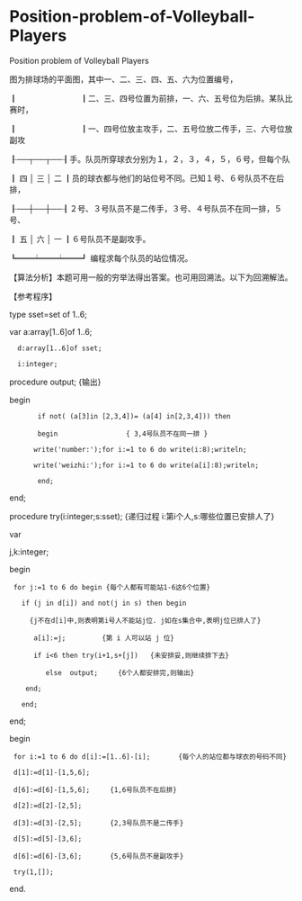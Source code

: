 # Position-problem-of-Volleyball-Players

Position problem of Volleyball Players

图为排球场的平面图，其中一、二、三、四、五、六为位置编号，

┃　　　　　　　　┃二、三、四号位置为前排，一、六、五号位为后排。某队比赛时，

┃　　　　　　　　┃一、四号位放主攻手，二、五号位放二传手，三、六号位放副攻

┠──┬──┬──┨手。队员所穿球衣分别为１，２，３，４，５，６号，但每个队

┃ 四 │ 三 │ 二 ┃员的球衣都与他们的站位号不同。已知１号、６号队员不在后排，

┠──┼──┼──┨２号、３号队员不是二传手，３号、４号队员不在同一排，５号、

┃ 五 │ 六 │ 一 ┃６号队员不是副攻手。

┗━━┷━━┷━━┛	编程求每个队员的站位情况。

【算法分析】本题可用一般的穷举法得出答案。也可用回溯法。以下为回溯解法。

【参考程序】

type sset=set of 1..6;

var   a:array[1..6]of 1..6;

      d:array[1..6]of sset;
      
      i:integer;
      
procedure output; {输出}

begin

	       if not( (a[3]in [2,3,4])= (a[4] in[2,3,4])) then
         
	       begin				 { 3,4号队员不在同一排 }
         
		  write('number:');for i:=1 to 6 do write(i:8);writeln;
      
		  write('weizhi:');for i:=1 to 6 do write(a[i]:8);writeln;
      
	       end;
         
end;


procedure try(i:integer;s:sset); {递归过程  i:第i个人,s:哪些位置已安排人了}

var

   j,k:integer;
   
begin

     for j:=1 to 6 do begin	{每个人都有可能站1-6这6个位置}
     
	   if (j in d[i]) and not(j in s) then begin
     
	     {j不在d[i]中,则表明第i号人不能站j位. j如在s集合中,表明j位已排人了}
       
	      a[i]:=j;		   {第 i 人可以站 j 位}
        
	      if i<6 then try(i+1,s+[j])   {未安排妥,则继续排下去}
        
		     else  output;	   {6个人都安排完,则输出}
         
	    end;
      
       end;
       
end;

begin

     for i:=1 to 6 do d[i]:=[1..6]-[i];       {每个人的站位都与球衣的号码不同}
     
     d[1]:=d[1]-[1,5,6];
     
     d[6]:=d[6]-[1,5,6];     {1,6号队员不在后排}
     
     d[2]:=d[2]-[2,5];
     
     d[3]:=d[3]-[2,5];	     {2,3号队员不是二传手}
     
     d[5]:=d[5]-[3,6];
     
     d[6]:=d[6]-[3,6];	     {5,6号队员不是副攻手}
     
     try(1,[]);
     
end.

